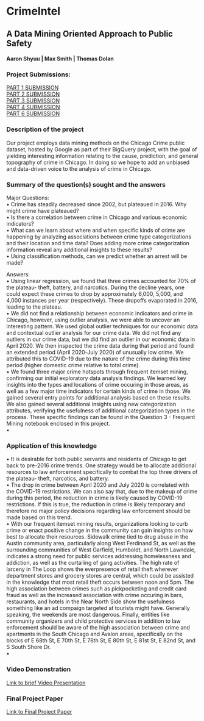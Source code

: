 # CrimeIntel
## A Data Mining Oriented Approach to Public Safety
#### Aaron Shyuu | Max Smith | Thomas Dolan

### Project Submissions:
[PART 1 SUBMISSION](04_CrimeIntel_Part1.pdf)<br>
[PART 2 SUBMISSION](04_CrimeIntel_Part2.pdf)<br>
[PART 3 SUBMISSION](04_CrimeIntel_Part3.pdf)<br>
[PART 4 SUBMISSION](04_CrimeIntel_Part4.pdf)<br>
[PART 6 SUBMISSION](04_CrimeIntel_Part6.pdf)<br>

### Description of the project
Our project employs data mining methods on the Chicago Crime public dataset, hosted by Google as part of their BigQuery project, with the goal of yielding interesting information relating to the cause, prediction, and general topography of crime in Chicago. In doing so we hope to add an unbiased and data-driven voice to the analysis of crime in Chicago. 

### Summary of the question(s) sought and the answers

Major Questions:<br>
•	Crime has steadily decreased since 2002, but plateaued in 2016. Why might crime have plateaued? <br>
•	Is there a correlation between crime in Chicago and various economic indicators? <br>
•	What can we learn about where and when specific kinds of crime are happening by analyzing associations between crime type categorizations and their location and time data? Does adding more crime categorization information reveal any additional insights to these results? <br>
•	Using classification methods, can we predict whether an arrest will be made? <br>


Answers:<br>
• Using linear regression, we found that three crimes accounted for 70% of the plateau- theft, battery, and narcotics. During the decline years, one could expect these crimes to drop by approximately 6,000, 5,000, and 4,000 instances per year (respectively).  These dropoffs evaporated in 2016, leading to the plateau.	 <br>
• We did not find a relationship between economic indicators and crime in Chicago, however, using outlier analysis, we were able to uncover an interesting pattern.  We used global outlier techniques for our economic data and contextual outlier analysis for our crime data.  We did not find any outliers in our crime data, but we did find an outlier in our economic data in April 2020.  We then inspected the crime data during that period and found an extended period (April 2020-July 2020) of unusually low crime.  We attributed this to COVID-19 due to the nature of the crime during this time period (higher domestic crime relative to total crime). <br>
•	We found three major crime hotspots through frequent itemset mining, confirming our initial exploratory data analysis findings. We learned key insights into the types and locations of crime occuring in those areas, as well as a few major time indicators for certain kinds of crime in those. We gained several entry points for additional analysis based on these results. We also gained several additional insights using new categorization attributes, verifying the usefulness of additional categorization types in the process. These specific findings can be found in the Question 3 - Frequent Mining notebook enclosed in this project.  <br>
•	 <br>

### Application of this knowledge
• It is desirable for both public servants and residents of Chicago to get back to pre-2016 crime trends.  One strategy would be to allocate additional resources to law enforcement specifically to combat the top three drivers of the plateau- theft, narcotics, and battery. <br>
• The drop in crime between April 2020 and July 2020 is correlated with the COVID-19 restrictions.  We can also say that, due to the makeup of crime during this period, the reduction in crime is likely caused by COVID-19 restrictions. If this is true, the reduction in crime is likely temporary and therefore no major policy decisions regarding law enforcement should be made based on this trend.	 <br>
•	With our frequent itemset mining results, organizations looking to curb crime or enact positive change in the community can gain insights on how best to allocate their resources. Sidewalk crime tied to drug abuse in the Austin community area, particularly along West Ferdinand St, as well as the surrounding communities of West Garfield, Humboldt, and North Lawndale, indicates a strong need for public services addressing homelessness and addiction, as well as the curtailing of gang activities. The high rate of larceny in The Loop shows the everpresence of retail theft wherever department stores and grocery stores are central, which could be assisted in the knowledge that most retail theft occurs between noon and 5pm. The high association between crimes such as pickpocketing and credit card fraud as well as the increased association with crime occuring in bars, restaurants, and hotels in the Near North Side show the usefulness something like an ad compaign targeted at tourists might have. Generally speaking, the weekends are most dangerous. Finally, entities like community organizers and child protective services in addition to law enforcement should be aware of the high association between crime and apartments in the South Chicago and Avalon areas, specifically on the blocks of E 68th St, E 70th St, E 78th St, E 80th St, E 81st St, E 82nd St, and S South Shore Dr.  <br>
•	 <br>



### Video Demonstration
[Link to brief Video Presentation]()


### Final Project Paper
[Link to Final Project Paper](04_CrimeIntel_Part4.pdf)

